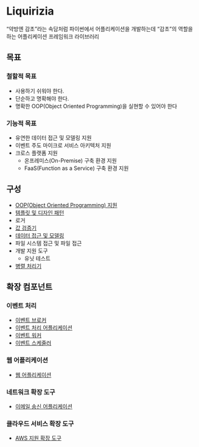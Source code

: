 # Liquirizia
“약방엔 감초”라는 속담처럼 파이썬에서 어플리케이션을 개발하는데 “감초”의 역할을 하는 어플리케이션 프레임워크 라이브러리

## 목표

### 철할적 목표
* 사용하기 쉬워야 한다.
* 단순하고 명확해야 한다.
* 명확한 OOP(Object Oriented Programming)을 실현할 수 있어야 한다

### 기능적 목표
* 유연한 데이터 접근 및 모델링 지원
* 이벤트 주도 마이크로 서비스 아키텍처 지원
* 크로스 플랫폼 지원
  * 온프레미스(On-Premise) 구축 환경 지원
  * FaaS(Function as a Service) 구축 환경 지원
  
## 구성
* [OOP(Object Oriented Programming) 지원](docs/OOP.md)
* [템플릿 및 디자인 패턴](docs/DesignPatterns.md)
* 로거
* [값 검증기](docs/Validation.md)
* [데이터 접근 및 모델링](docs/DataAccessModel.md)
* 파일 시스템 접근 및 파일 접근
* 개발 지원 도구
  * 유닛 테스트
* [병렬 처리기](docs/Parallelizer.md)

## 확장 컴포넌트

### 이벤트 처리
* [이벤트 브로커](https://github.com/yong5eon/Liquirizia.EventBroker)
* [이벤트 처리 어플리케이션](https://github.com/yong5eon/Liquirizia.EventRunner)
* [이벤트 워커](https://github.com/yong5eon/Liquirizia.EventWorker)
* [이벤트 스케줄러](https://github.com/yong5eon/Liquirizia.EventScheduler)

### 웹 어플리케이션
* [웹 어플리케이션](https://github.com/yong5eon/Liquirizia.WebApplication)

### 네트워크 확장 도구
* [이메일 송신 어플리케이션](https://github.com/yong5eon/Liquirizia.Mailer)

### 클라우드 서비스 확장 도구
* [AWS 지원 확장 도구](https://github.com/yong5eon/Liquirizia.AWS)
